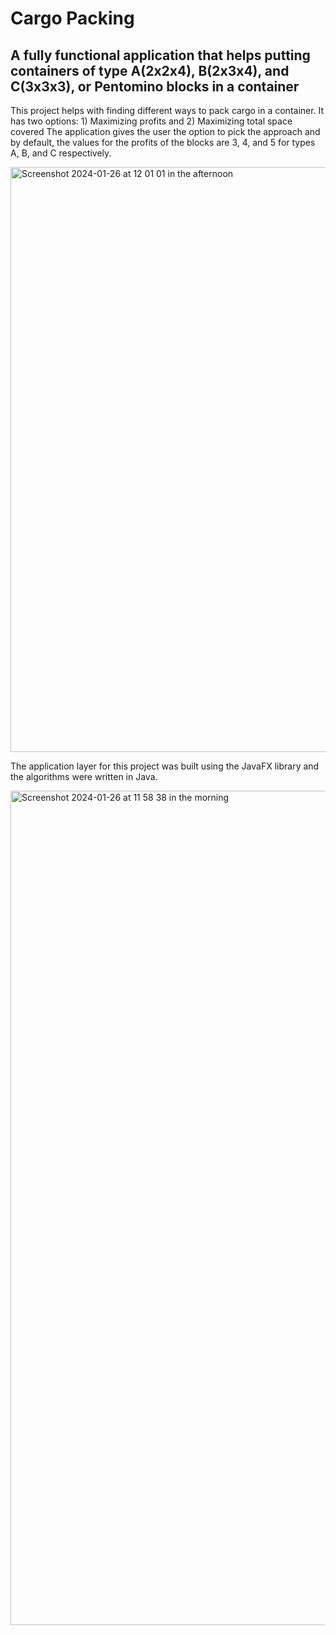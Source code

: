 # Cargo Packing



## A fully functional application that helps putting containers of type A(2x2x4), B(2x3x4), and C(3x3x3), or Pentomino blocks in a container

This project helps with finding different ways to pack cargo in a container. It has two options: 1) Maximizing profits and 2) Maximizing total space covered
The application gives the user the option to pick the approach and by default, the values for the profits of the blocks are 3, 4, and 5 for types A, B, and C respectively.

<img width="936" alt="Screenshot 2024-01-26 at 12 01 01 in the afternoon" src="https://github.com/Amir-Mohseni/CargoPacking/assets/51225853/29b1cc6f-83fa-41fe-a64b-a5ebc4e18784">





The application layer for this project was built using the JavaFX library and the algorithms were written in Java.

<img width="1335" alt="Screenshot 2024-01-26 at 11 58 38 in the morning" src="https://github.com/Amir-Mohseni/CargoPacking/assets/51225853/a8b0c69c-abab-4527-b398-05beaae6efe3">

